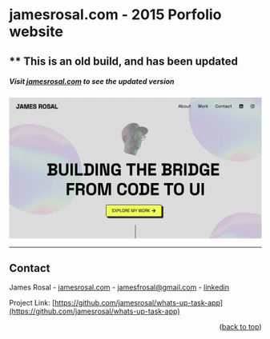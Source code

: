 <a name="readme-top"></a>

# jamesrosal.com - 2015 Porfolio website

## ** This is an old build, and has been updated

##### Visit <a href="https://jamesrosal.com" target="_blank">jamesrosal.com</a> to see the updated version

![jamesrosal.com](https://github.com/jamesrosal/jamesrosal.com/blob/master/jamesrosal-websiteupdate-screen.png?raw=true)

---

<!-- CONTACT -->
## Contact

James Rosal - [jamesrosal.com](https://jamesrosal.com) - jamesfrosal@gmail.com - [linkedin](https://www.linkedin.com/in/jamesrosal/)

Project Link: [https://github.com/jamesrosal/whats-up-task-app](https://github.com/jamesrosal/whats-up-task-app)

<p align="right">(<a href="#readme-top">back to top</a>)</p>

